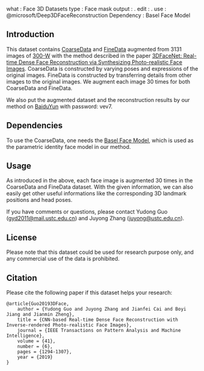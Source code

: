 what       : Face 3D Datasets
type       : Face mask
output     : .
edit       : .
use        : @microsoft/Deep3DFaceReconstruction
Dependency : Basel Face Model


## Introduction

This dataset contains [CoarseData](https://drive.google.com/open?id=0B0A9UsiwtVTHY0p4em5qUzRISW8) and [FineData](https://drive.google.com/open?id=1z7jVbQOap3oZuZkcNhq4A_viZTJbf5eo) augmented from 3131 images of [300-W](https://ibug.doc.ic.ac.uk/resources/300-W/) with the method described in the paper [3DFaceNet: Real-time Dense Face Reconstruction via Synthesizing Photo-realistic Face Images](https://arxiv.org/abs/1708.00980). CoarseData is constructed by varying poses and expressions of the original images. FineData is constructed by transferring details from other images to the original images. We augment each image 30 times for both CoarseData and FineData.

We also put the augmented dataset and the reconstruction results by our method on [BaiduYun](https://pan.baidu.com/s/1jNVQLXBLbbZSrc8l5zXRIA) with password: vev7.

## Dependencies

To use the CoarseData, one needs the [Basel Face Model](http://faces.cs.unibas.ch/bfm/?nav=1-0&id=basel_face_model), which is used as the parametric identity face model in our method.

## Usage

As introduced in the above, each face image is augmented 30 times in the CoarseData and FineData dataset. With the given information, we can also easily get other useful informations like the corresponding 3D landmark positions and head poses. 

If you have comments or questions, please contact Yudong Guo (gyd2011@mail.ustc.edu.cn) and Juyong Zhang (juyong@ustc.edu.cn).

## License

Please note that this dataset could be used for research purpose only, and any commercial use of the data is prohibited.

## Citation

Please cite the following paper if this dataset helps your research:

	@article{Guo20193DFace,
  		author = {Yudong Guo and Juyong Zhang and Jianfei Cai and Boyi Jiang and Jianmin Zheng},
  		title = {CNN-based Real-time Dense Face Reconstruction with Inverse-rendered Photo-realistic Face Images},
  		journal = {IEEE Transactions on Pattern Analysis and Machine Intelligence},
  		volume = {41},
  		number = {6},
  		pages = {1294-1307},
  		year = {2019}
	}
